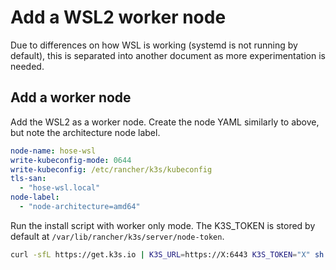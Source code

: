 # Add a WSL2 worker node

Due to differences on how WSL is working (systemd is not running by default),
this is separated into another document as more experimentation is needed.

## Add a worker node

Add the WSL2 as a worker node.
Create the node YAML similarly to above, but note the architecture node label.

```yaml
node-name: hose-wsl
write-kubeconfig-mode: 0644
write-kubeconfig: /etc/rancher/k3s/kubeconfig
tls-san:
  - "hose-wsl.local"
node-label:
  - "node-architecture=amd64"
```

Run the install script with worker only mode.
The K3S_TOKEN is stored by default at `/var/lib/rancher/k3s/server/node-token`.

```sh
curl -sfL https://get.k3s.io | K3S_URL=https://X:6443 K3S_TOKEN="X" sh -
```
